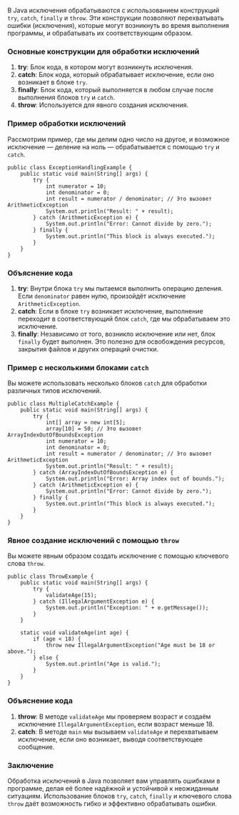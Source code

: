 В Java исключения обрабатываются с использованием конструкций `try`, `catch`, `finally` и `throw`. Эти конструкции позволяют перехватывать ошибки (исключения), которые могут возникнуть во время выполнения программы, и обрабатывать их соответствующим образом.

### Основные конструкции для обработки исключений

1. **try**: Блок кода, в котором могут возникнуть исключения.
2. **catch**: Блок кода, который обрабатывает исключение, если оно возникает в блоке `try`.
3. **finally**: Блок кода, который выполняется в любом случае после выполнения блоков `try` и `catch`.
4. **throw**: Используется для явного создания исключения.

### Пример обработки исключений

Рассмотрим пример, где мы делим одно число на другое, и возможное исключение — деление на ноль — обрабатывается с помощью `try` и `catch`.

```
public class ExceptionHandlingExample {
    public static void main(String[] args) {
        try {
            int numerator = 10;
            int denominator = 0;
            int result = numerator / denominator; // Это вызовет ArithmeticException
            System.out.println("Result: " + result);
        } catch (ArithmeticException e) {
            System.out.println("Error: Cannot divide by zero.");
        } finally {
            System.out.println("This block is always executed.");
        }
    }
}
```

### Объяснение кода

1. **try**: Внутри блока `try` мы пытаемся выполнить операцию деления. Если `denominator` равен нулю, произойдёт исключение `ArithmeticException`.
2. **catch**: Если в блоке `try` возникает исключение, выполнение переходит в соответствующий блок `catch`, где мы обрабатываем это исключение.
3. **finally**: Независимо от того, возникло исключение или нет, блок `finally` будет выполнен. Это полезно для освобождения ресурсов, закрытия файлов и других операций очистки.

### Пример с несколькими блоками `catch`

Вы можете использовать несколько блоков `catch` для обработки различных типов исключений.

```
public class MultipleCatchExample {
    public static void main(String[] args) {
        try {
            int[] array = new int[5];
            array[10] = 50; // Это вызовет ArrayIndexOutOfBoundsException
            int numerator = 10;
            int denominator = 0;
            int result = numerator / denominator; // Это вызовет ArithmeticException
            System.out.println("Result: " + result);
        } catch (ArrayIndexOutOfBoundsException e) {
            System.out.println("Error: Array index out of bounds.");
        } catch (ArithmeticException e) {
            System.out.println("Error: Cannot divide by zero.");
        } finally {
            System.out.println("This block is always executed.");
        }
    }
}
```

### Явное создание исключений с помощью `throw`

Вы можете явным образом создать исключение с помощью ключевого слова `throw`.

```
public class ThrowExample {
    public static void main(String[] args) {
        try {
            validateAge(15);
        } catch (IllegalArgumentException e) {
            System.out.println("Exception: " + e.getMessage());
        }
    }

    static void validateAge(int age) {
        if (age < 18) {
            throw new IllegalArgumentException("Age must be 18 or above.");
        } else {
            System.out.println("Age is valid.");
        }
    }
}
```

### Объяснение кода

1. **throw**: В методе `validateAge` мы проверяем возраст и создаём исключение `IllegalArgumentException`, если возраст меньше 18.
2. **catch**: В методе `main` мы вызываем `validateAge` и перехватываем исключение, если оно возникает, выводя соответствующее сообщение.

### Заключение

Обработка исключений в Java позволяет вам управлять ошибками в программе, делая её более надёжной и устойчивой к неожиданным ситуациям. Использование блоков `try`, `catch`, `finally` и ключевого слова `throw` даёт возможность гибко и эффективно обрабатывать ошибки.